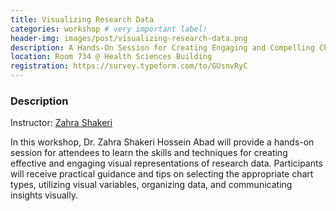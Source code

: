 ```yaml
---
title: Visualizing Research Data
categories: workshop # very important label!
header-img: images/post/visualizing-research-data.png
description: A Hands-On Session for Creating Engaging and Compelling Charts
location: Room 734 @ Health Sciences Building
registration: https://survey.typeform.com/to/GUsnvRyC
---
```


<!-- <div class="row">
<div class="col-sm-3"></div>
<div class="col-sm-6">
    <img src="/images/post/collab.png">
</div>
<div class="col-sm-3"></div>
</div> -->

### Description

Instructor: [Zahra Shakeri](https://ihpme.utoronto.ca/faculty-profile/abad-shakeri-hossain-zahra/)

In this workshop, Dr. Zahra Shakeri Hossein Abad will provide a hands-on session for attendees to learn the skills and techniques for creating effective and engaging visual representations of research data. Participants will receive practical guidance and tips on selecting the appropriate chart types, utilizing visual variables, organizing data, and communicating insights visually.
